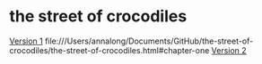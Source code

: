 # the street of crocodiles

[Version 1](https://annalong05.github.io/the-street-of-crocodiles/the-street-of-crocodiles.html)
file:///Users/annalong/Documents/GitHub/the-street-of-crocodiles/the-street-of-crocodiles.html#chapter-one
[Version 2](https://annalong05.github.io/the-street-of-crocodiles/the-street-of-crocodiles.html#chapter-one)
